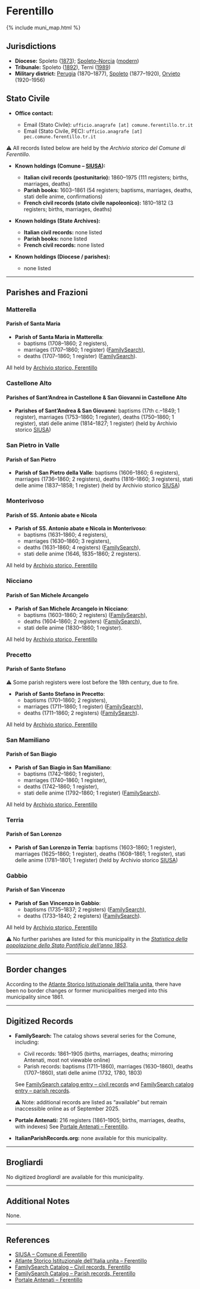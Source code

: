 # Ferentillo

{% include muni_map.html %}

## Jurisdictions

* **Diocese:** Spoleto ([1873](https://www.google.it/books/edition/Il_libro_de_comuni_del_Regno_d_Italia_co/WF9mfeJJcDEC?gbpv=1)); [Spoleto–Norcia](../dio/spoleto.md) ([modern](https://www.chiesacattolica.it/annuario-cei/ricerca-parrocchie/))
* **Tribunale:** Spoleto ([1892](https://www.google.it/books/edition/Bollettino_ufficiale_del_Ministero_di_gr/kRXd4t5fK-0C?hl=en&gbpv=1&pg=PA457&printsec=frontcover)), Terni ([1989](https://www.google.it/books/edition/Gazzetta_ufficiale_della_Repubblica_ital/-Z6nogg-qMQC?hl=en&gbpv=1&pg=RA8-PA38&printsec=frontcover))
* **Military district:** [Perugia](../mil/perugia.md) (1870–1877), [Spoleto](../mil/spoleto.md) (1877–1920), [Orvieto](../mil/spoleto.md) (1920–1956)

## Stato Civile

* **Office contact:**

  * Email (Stato Civile): `ufficio.anagrafe [at] comune.ferentillo.tr.it`
  * Email (Stato Civile, PEC): `ufficio.anagrafe [at] pec.comune.ferentillo.tr.it`

⚠️ All records listed below are held by the *Archivio storico del Comune di Ferentillo*.

* **Known holdings (Comune – [SIUSA](https://siusa-archivi.cultura.gov.it/cgi-bin/siusa/pagina.pl?TipoPag=comparc&Chiave=253456)):**

  * **Italian civil records (postunitario):** 1860–1975 (111 registers; births, marriages, deaths)
  * **Parish books:** 1603–1861 (54 registers; baptisms, marriages, deaths, stati delle anime, confirmations)
  * **French civil records (stato civile napoleonico):** 1810–1812 (3 registers; births, marriages, deaths)

* **Known holdings (State Archives):**

  * **Italian civil records:** none listed
  * **Parish books:** none listed
  * **French civil records:** none listed

* **Known holdings (Diocese / parishes):**

  * none listed

---

## Parishes and Frazioni

### Matterella

#### Parish of Santa Maria

* **Parish of Santa Maria in Matterella**:  
  * baptisms (1708–1860; 2 registers),  
  * marriages (1707–1860; 1 register) ([FamilySearch](https://www.familysearch.org/ark:/61903/3:1:3QS7-99C5-Y1MN?view=explore&groupId=M9DS-MYZ&lang=en)),  
  * deaths (1707–1860; 1 register) ([FamilySearch](https://www.familysearch.org/ark:/61903/3:1:3QSQ-G9C5-YBCG?view=explore&groupId=M9DS-MYZ&lang=en)).  

All held by [Archivio storico, Ferentillo](https://siusa-archivi.cultura.gov.it/cgi-bin/siusa/pagina.pl?TipoPag=comparc&Chiave=253456)

### Castellone Alto

#### Parishes of Sant’Andrea in Castellone & San Giovanni in Castellone Alto

* **Parishes of Sant’Andrea & San Giovanni**: baptisms (17th c.–1849; 1 register), marriages (1753–1860; 1 register), deaths (1750–1860; 1 register), stati delle anime (1814–1827; 1 register) (held by Archivio storico [SIUSA](https://siusa-archivi.cultura.gov.it/cgi-bin/siusa/pagina.pl?TipoPag=comparc&Chiave=253456))

### San Pietro in Valle

#### Parish of San Pietro

* **Parish of San Pietro della Valle**: baptisms (1606–1860; 6 registers), marriages (1736–1860; 2 registers), deaths (1816–1860; 3 registers), stati delle anime (1837–1858; 1 register) (held by Archivio storico [SIUSA](https://siusa-archivi.cultura.gov.it/cgi-bin/siusa/pagina.pl?TipoPag=comparc&Chiave=253456))

### Monterivoso

#### Parish of SS. Antonio abate e Nicola

* **Parish of SS. Antonio abate e Nicola in Monterivoso**: 
  * baptisms (1631–1860; 4 registers), 
  * marriages (1630–1860; 3 registers), 
  * deaths (1631–1860; 4 registers) ([FamilySearch](https://www.familysearch.org/ark:/61903/3:1:3QS7-L9C5-Y5VZ?view=explore&groupId=M9DS-MYH&grid=on&lang=en)), 
  * stati delle anime (1646, 1835–1860; 2 registers).  

All held by [Archivio storico, Ferentillo](https://siusa-archivi.cultura.gov.it/cgi-bin/siusa/pagina.pl?TipoPag=comparc&Chiave=253456)

### Nicciano

#### Parish of San Michele Arcangelo

* **Parish of San Michele Arcangelo in Nicciano**: 
  * baptisms (1603–1860; 2 registers) ([FamilySearch](https://www.familysearch.org/ark:/61903/3:1:3QS7-L9C5-YVQ2?view=explore&groupId=TH-1971-35847-13582-98&lang=en)),  
  * deaths (1604–1860; 2 registers) ([FamilySearch](https://www.familysearch.org/ark:/61903/3:1:3QS7-L9C5-YJ3D?view=explore&groupId=TH-1971-35847-13582-98&lang=en)),  
  * stati delle anime (1830–1860; 1 register).  

All held by [Archivio storico, Ferentillo](https://siusa-archivi.cultura.gov.it/cgi-bin/siusa/pagina.pl?TipoPag=comparc&Chiave=253456)

### Precetto

#### Parish of Santo Stefano

⚠️ Some parish registers were lost before the 18th century, due to fire.

* **Parish of Santo Stefano in Precetto**: 
  * baptisms (1701–1860; 2 registers),
  * marriages (1711–1860; 1 register) ([FamilySearch](https://www.familysearch.org/ark:/61903/3:1:3QS7-89C5-YY2B?view=explore&groupId=M9DS-MY4&grid=on&lang=en)), 
  * deaths (1711–1860; 2 registers) ([FamilySearch](https://www.familysearch.org/ark:/61903/3:1:3QS7-89C5-YY2B?view=explore&groupId=M9DS-MY4&grid=on&lang=en)).
  
All held by [Archivio storico, Ferentillo](https://siusa-archivi.cultura.gov.it/cgi-bin/siusa/pagina.pl?TipoPag=comparc&Chiave=253456)

### San Mamiliano

#### Parish of San Biagio

* **Parish of San Biagio in San Mamiliano**: 
  * baptisms (1742–1860; 1 register), 
  * marriages (1740–1860; 1 register), 
  * deaths (1742–1860; 1 register), 
  * stati delle anime (1792–1860; 1 register) ([FamilySearch](https://www.familysearch.org/ark:/61903/3:1:3QS7-89C5-Y99G-7?view=explore&groupId=M9DS-MYZ&lang=en)).  

All held by [Archivio storico, Ferentillo](https://siusa-archivi.cultura.gov.it/cgi-bin/siusa/pagina.pl?TipoPag=comparc&Chiave=253456)

### Terria

#### Parish of San Lorenzo

* **Parish of San Lorenzo in Terria**: baptisms (1603–1860; 1 register), marriages (1625–1860; 1 register), deaths (1608–1861; 1 register), stati delle anime (1781–1801; 1 register) (held by Archivio storico [SIUSA](https://siusa-archivi.cultura.gov.it/cgi-bin/siusa/pagina.pl?TipoPag=comparc&Chiave=253456))

### Gabbio

#### Parish of San Vincenzo

* **Parish of San Vincenzo in Gabbio**: 
  * baptisms (1735–1837; 2 registers) ([FamilySearch](https://www.familysearch.org/ark:/61903/3:1:3QS7-89C5-Y9SH-Y?view=explore&groupId=M9DS-MYC&lang=en)), 
  * deaths (1733–1840; 2 registers) ([FamilySearch](https://www.familysearch.org/ark:/61903/3:1:3QS7-89C5-Y9SH-Y?view=explore&groupId=M9DS-MYC&lang=en)).  

All held by [Archivio storico, Ferentillo](https://siusa-archivi.cultura.gov.it/cgi-bin/siusa/pagina.pl?TipoPag=comparc&Chiave=253456)

⚠️ No further parishes are listed for this municipality in the *[Statistica della popolazione dello Stato Pontificio dell’anno 1853](https://www.google.it/books/edition/Statistics_della_popolazione_dello_Stato/v6dCAQAAMAAJ)*.

---

## Border changes

According to the [Atlante Storico Istituzionale dell’Italia unita](http://dati.san.beniculturali.it/asi/local/), there have been no border changes or former municipalities merged into this municipality since 1861.

---

## Digitized Records

* **FamilySearch:** The catalog shows several series for the Comune, including:

  * Civil records: 1861–1905 (births, marriages, deaths; mirroring Antenati, most not viewable online)
  * Parish records: baptisms (1711–1860), marriages (1630–1860), deaths (1707–1860), stati delle anime (1732, 1780, 1803)

  See [FamilySearch catalog entry – civil records](https://www.familysearch.org/en/search/catalog/451445) and [FamilySearch catalog entry – parish records](https://www.familysearch.org/en/search/catalog/412560).

  ⚠️ Note: additional records are listed as “available” but remain inaccessible online as of September 2025.

* **Portale Antenati:** 216 registers (1861–1905; births, marriages, deaths, with indexes)
  See [Portale Antenati – Ferentillo](https://antenati.cultura.gov.it/search-registry/?localita=ferentillo).

* **ItalianParishRecords.org:** none available for this municipality.

---

## Brogliardi

No digitized *brogliardi* are available for this municipality.

---

## Additional Notes

None.

---

## References

* [SIUSA – Comune di Ferentillo](https://siusa-archivi.cultura.gov.it/cgi-bin/siusa/pagina.pl?TipoPag=comparc&Chiave=253456)
* [Atlante Storico Istituzionale dell’Italia unita – Ferentillo](http://dati.san.beniculturali.it/asi/local/)
* [FamilySearch Catalog – Civil records, Ferentillo](https://www.familysearch.org/en/search/catalog/451445)
* [FamilySearch Catalog – Parish records, Ferentillo](https://www.familysearch.org/en/search/catalog/412560)
* [Portale Antenati – Ferentillo](https://antenati.cultura.gov.it/search-registry/?localita=ferentillo)
